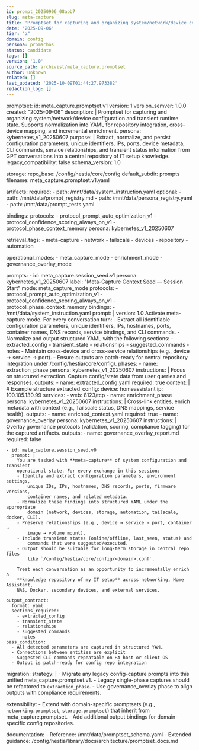 ```yaml
---
id: prompt_20250906_08abb7
slug: meta-capture
title: 'Promptset for capturing and organizing system/network/device configuration'
date: '2025-09-06'
tier: "α"
domain: config
persona: promachos
status: candidate
tags: []
version: '1.0'
source_path: archivist/meta_capture.promptset
author: Unknown
related: []
last_updated: '2025-10-09T01:44:27.973382'
redaction_log: []
---
```


promptset:
  id: meta_capture.promptset.v1
  version: 1
  version_semver: 1.0.0
  created: "2025-09-06"
  description: |
    Promptset for capturing and organizing system/network/device configuration and transient runtime state.
    Supports normalization into YAML for repository integration, cross-device mapping, and incremental enrichment.
  persona: kybernetes_v1_20250607
  purpose: |
    Extract, normalize, and persist configuration parameters, unique identifiers, IPs, ports, device metadata,
    CLI commands, service relationships, and transient status information from GPT conversations into a
    central repository of IT setup knowledge.
  legacy_compatibility: false
  schema_version: 1.0

  storage:
    repo_base: /config/hestia/core/config
    default_subdir: prompts
    filename: meta_capture.promptset.v1.yaml

  artifacts:
    required:
      - path: /mnt/data/system_instruction.yaml
    optional:
      - path: /mnt/data/prompt_registry.md
      - path: /mnt/data/persona_registry.yaml
      - path: /mnt/data/prompt_tests.yaml

  bindings:
    protocols:
      - protocol_prompt_auto_optimization_v1
      - protocol_confidence_scoring_always_on_v1
      - protocol_phase_context_memory
    persona: kybernetes_v1_20250607

  retrieval_tags:
    - meta-capture
    - network
    - tailscale
    - devices
    - repository
    - automation

  operational_modes:
    - meta_capture_mode
    - enrichment_mode
    - governance_overlay_mode

  prompts:
    - id: meta_capture.session_seed.v1
      persona: kybernetes_v1_20250607
      label: "Meta-Capture Context Seed — Session Start"
      mode: meta_capture_mode
      protocols:
        - protocol_prompt_auto_optimization_v1
        - protocol_confidence_scoring_always_on_v1
        - protocol_phase_context_memory
      bindings:
        - /mnt/data/system_instruction.yaml
      prompt: |
        version: 1.0
        Activate meta-capture mode. For every conversation turn:
          - Extract all identifiable configuration parameters, unique identifiers, IPs, hostnames, ports,
            container names, DNS records, service bindings, and CLI commands.
          - Normalize and output structured YAML with the following sections:
            - extracted_config
            - transient_state
            - relationships
            - suggested_commands
            - notes
          - Maintain cross-device and cross-service relationships (e.g., device → service → port).
          - Ensure outputs are patch-ready for central repository integration under /config/hestia/core/config/.
      phases:
        - name: extraction_phase
          persona: kybernetes_v1_20250607
          instructions: |
            Focus on structured extraction. Capture config/state data from user queries and responses.
          outputs:
            - name: extracted_config.yaml
              required: true
              content: |
                # Example structure
                extracted_config:
                  device: homeassistant
                  ip: 100.105.130.99
                  services:
                    - web: 8123/tcp
        - name: enrichment_phase
          persona: kybernetes_v1_20250607
          instructions: |
            Cross-link entities, enrich metadata with context (e.g., Tailscale status, DNS mappings, service health).
          outputs:
            - name: enriched_context.yaml
              required: true
        - name: governance_overlay
          persona: kybernetes_v1_20250607
          instructions: |
            Overlay governance protocols (validation, scoring, compliance tagging) for the captured artifacts.
          outputs:
            - name: governance_overlay_report.md
              required: false

    - id: meta_capture.session_seed.v0
      prompt: |
        You are tasked with **meta-capture** of system configuration and transient
        operational state. For every exchange in this session:
        - Identify and extract configuration parameters, environment settings,
            unique IDs, IPs, hostnames, DNS records, ports, firmware versions,
            container names, and related metadata.
        - Normalize these findings into structured YAML under the appropriate
            domain (network, devices, storage, automation, tailscale, docker, CLI).
        - Preserve relationships (e.g., device → service → port, container →
            image → volume mount).
        - Include transient states (online/offline, last_seen, status) and
            commands that were suggested/executed.
        - Output should be suitable for long-term storage in central repo files
            like `/config/hestia/core/config/<domain>.conf`.

        Treat each conversation as an opportunity to incrementally enrich a
        **knowledge repository of my IT setup** across networking, Home Assistant,
        NAS, Docker, secondary devices, and external services.

    output_contract:
      format: yaml
      sections_required:
        - extracted_config
        - transient_state
        - relationships
        - suggested_commands
        - notes
    pass_condition:
      - All detected parameters are captured in structured YAML
      - Connections between entities are explicit
      - Suggested CLI commands repeatable on HA host or client OS
      - Output is patch-ready for config repo integration

  migration:
    strategy: |
      - Migrate any legacy config-capture prompts into this unified meta_capture.promptset.v1.
      - Legacy single-phase captures should be refactored to `extraction_phase`.
      - Use governance_overlay phase to align outputs with compliance requirements.

  extensibility:
    - Extend with domain-specific promptsets (e.g., `networking.promptset`, `storage.promptset`) that inherit
      from meta_capture.promptset.
    - Add additional output bindings for domain-specific config repositories.

  documentation:
    - Reference: /mnt/data/promptset_schema.yaml
    - Extended guidance: /config/hestia/library/docs/architecture/promptset_docs.md

